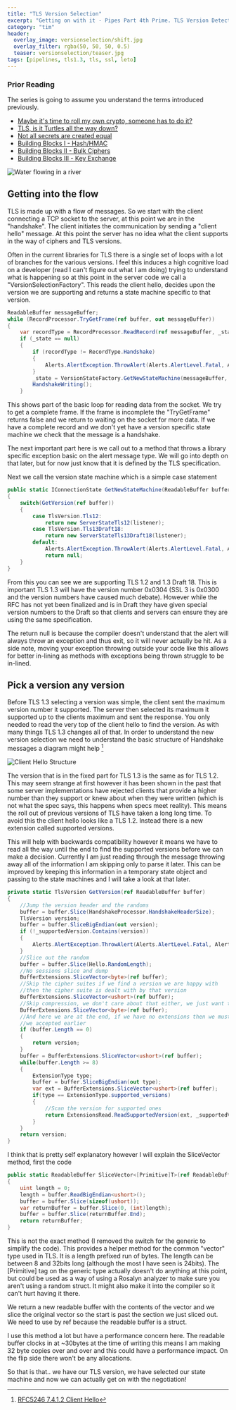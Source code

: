 ```yaml
---
title: "TLS Version Selection"
excerpt: "Getting on with it - Pipes Part 4th Prime. TLS Version Detection"
category: "tim"
header:
  overlay_image: versionselection/shift.jpg
  overlay_filter: rgba(50, 50, 50, 0.5)
  teaser: versionselection/teaser.jpg
tags: [pipelines, tls1.3, tls, ssl, leto]
---
```


### Prior Reading

The series is going to assume you understand the terms introduced previously. 

* [Maybe it's time to roll my own crypto, someone has to do it?](https://cetus.io/tim/Maybe-its-time-to-roll-my-own-crypto/)
* [TLS, is it Turtles all the way down?](https://cetus.io/tim/TLS-Turtles-all-the-way-down/)
* [Not all secrets are created equal](https://cetus.io/tim/Not-all-secrets-are-created-equal/)
* [Building Blocks I - Hash/HMAC](https://cetus.io/tim/TLS-Building-blocks-I/)
* [Building Blocks II - Bulk Ciphers](https://cetus.io/tim/TLS-Building-blocks-II/)
* [Building Blocks III - Key Exchange](https://cetus.io/tim/TLS-Building-blocks-III/)

![Water flowing in a river](https://cetus.io/images/versionselection/water.jpg)

## Getting into the flow

TLS is made up with a flow of messages. So we start with the client connecting a TCP socket to the server, at this point we are in the
"handshake". The client initiates the communication by sending a "client hello" message. At this point the server has no idea what the client
supports in the way of ciphers and TLS versions. 

Often in the current libraries for TLS there is a single set of loops with a lot of
branches for the various versions. I feel this induces a high cognitive load on a developer (read I can't figure out what I am doing) 
trying to understand what is happening
so at this point in the server code we call a "VersionSelectionFactory". This reads the client hello, decides upon the version we are
supporting and returns a state machine specific to that version.

``` csharp
ReadableBuffer messageBuffer;
while (RecordProcessor.TryGetFrame(ref buffer, out messageBuffer))
{
    var recordType = RecordProcessor.ReadRecord(ref messageBuffer, _state);
    if (_state == null)
    {
        if (recordType != RecordType.Handshake)
        {
            Alerts.AlertException.ThrowAlert(Alerts.AlertLevel.Fatal, Alerts.AlertDescription.unexpected_message, "Requre a handshake for first message");
        }
        _state = VersionStateFactory.GetNewStateMachine(messageBuffer, _listener);
        HandshakeWriting();
    }
```

This shows part of the basic loop for reading data from the socket. We try to get a complete frame. If the frame is incomplete the 
"TryGetFrame" returns false and we return to waiting on the socket for more data. If we have a complete record and we don't yet have
a version specific state machine we check that the message is a handshake. 

The next important part here is we call out to a method that throws a library specific exception basic on the alert message type. We
will go into depth on that later, but for now just know that it is defined by the TLS specification.

Next we call the version state machine which is a simple case statement 

``` csharp
public static IConnectionState GetNewStateMachine(ReadableBuffer buffer, SecurePipelineListener listener)
{
    switch(GetVersion(ref buffer))
    {
        case TlsVersion.Tls12:
            return new ServerStateTls12(listener);
        case TlsVersion.Tls13Draft18:
            return new ServerStateTls13Draft18(listener);
        default:
            Alerts.AlertException.ThrowAlert(Alerts.AlertLevel.Fatal, Alerts.AlertDescription.protocol_version, "Unsupported version");
            return null;
    }
}
```

From this you can see we are supporting TLS 1.2 and 1.3 Draft 18. This is important TLS 1.3 will have the version number 0x0304
(SSL 3 is 0x0300 and the version numbers have caused much debate). However while the RFC has not yet been finalized and is in Draft
they have given special version numbers to the Draft so that clients and servers can ensure they are using the same specification.

The return null is because the compiler doesn't understand that the alert will always throw an exception and thus exit, so it will
never actually be hit. As a side note, moving your exception throwing outside your code like this allows for better in-lining as methods
with exceptions being thrown struggle to be in-lined.

## Pick a version any version

Before TLS 1.3 selecting a version was simple, the client sent the maximum version number it supported. The server then selected its maximum
it supported up to the clients maximum and sent the response. You only needed to read the very top of the client hello to find the version.
As with many things TLS 1.3 changes all of that. In order to understand the new version selection we need to understand the basic structure of 
Handshake messages a diagram might help [^1]

![Client Hello Structure](https://cetus.io/images/versionselection/clienthello.png)

The version that is in the fixed part for TLS 1.3 is the same as for TLS 1.2. This may seem strange at first however it has been shown
in the past that some server implementations have rejected clients that provide a higher number than they support or knew about when
they were written (which is not what the spec says, this happens when specs meet reality). This means the roll out of previous versions
of TLS have taken a long long time. To avoid this the client hello looks like a TLS 1.2. Instead there is a new extension called supported
versions. 

This will help with backwards compatibility however it means we have to read all the way until the end to find the supported versions
before we can make a decision. Currently I am just reading through the message throwing away all of the information I am skipping only
to parse it later. This can be improved by keeping this information in a temporary state object and passing to the state machines 
and I will take a look at that later.

``` csharp
private static TlsVersion GetVersion(ref ReadableBuffer buffer)
{
    //Jump the version header and the randoms
    buffer = buffer.Slice(HandshakeProcessor.HandshakeHeaderSize);
    TlsVersion version;
    buffer = buffer.SliceBigEndian(out version);
    if (!_supportedVersion.Contains(version))
    {
        Alerts.AlertException.ThrowAlert(Alerts.AlertLevel.Fatal, Alerts.AlertDescription.protocol_version, $"The version was not in the supported list {version}");
    }
    //Slice out the random
    buffer = buffer.Slice(Hello.RandomLength);
    //No sessions slice and dump
    BufferExtensions.SliceVector<byte>(ref buffer);
    //Skip the cipher suites if we find a version we are happy with
    //then the cipher suite is dealt with by that version
    BufferExtensions.SliceVector<ushort>(ref buffer);
    //Skip compression, we don't care about that either, we just want to get to the end
    BufferExtensions.SliceVector<byte>(ref buffer);
    //And here we are at the end, if we have no extensions then we must be the header version that
    //we accepted earlier
    if (buffer.Length == 0)
    {
        return version;
    }
    buffer = BufferExtensions.SliceVector<ushort>(ref buffer);
    while(buffer.Length >= 8)
    {
        ExtensionType type;
        buffer = buffer.SliceBigEndian(out type);
        var ext = BufferExtensions.SliceVector<ushort>(ref buffer);
        if(type == ExtensionType.supported_versions)
        {
            //Scan the version for supported ones
            return ExtensionsRead.ReadSupportedVersion(ext, _supportedVersion);
        }
    }
    return version;
}
```

I think that is pretty self explanatory however I will explain the SliceVector method, first the code

``` csharp
public static ReadableBuffer SliceVector<[Primitive]T>(ref ReadableBuffer buffer) where T : struct
{
    uint length = 0;
    length = buffer.ReadBigEndian<ushort>();
    buffer = buffer.Slice(sizeof(ushort));
    var returnBuffer = buffer.Slice(0, (int)length);
    buffer = buffer.Slice(returnBuffer.End);
    return returnBuffer;
}
```

This is not the exact method (I removed the switch for the generic to simplify the code). This provides a helper
method for the common "vector" type used in TLS. It is a length prefixed run of bytes. The length can be between 8
and 32bits long (although the most I have seen is 24bits). The [Primitive] tag on the generic type actually doesn't
do anything at this point, but could be used as a way of using a Rosalyn analyzer to make sure you aren't using a random
struct. It might also make it into the compiler so it can't hurt having it there.

We return a new readable buffer with the contents of the vector and we slice the original vector so the start is past the
section we just sliced out. We need to use by ref because the readable buffer is a struct.

I use this method a lot but have a performance concern here. The readable buffer clocks in at ~30bytes at the time of writing
this means I am making 32 byte copies over and over and this could have a performance impact. On the flip side there won't be any
allocations.

So that is that.. we have our TLS version, we have selected our state machine and now we can actually get on with the negotiation!

[^1]: [RFC5246 7.4.1.2 Client Hello](https://tools.ietf.org/html/rfc5246#section-7.4.1.2)